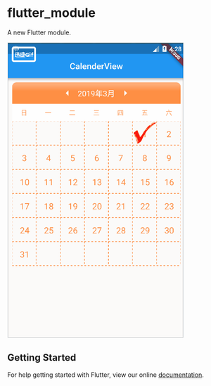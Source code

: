 # flutter_module

A new Flutter module.

![img](https://github.com/a4562556/CalenderView/blob/master/screenshot.gif)

## Getting Started

For help getting started with Flutter, view our online
[documentation](https://flutter.io/).
